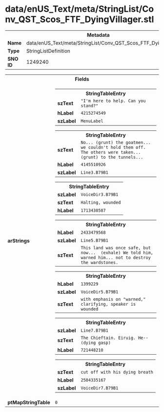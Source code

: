 <h1>data/enUS_Text/meta/StringList/Conv_QST_Scos_FTF_DyingVillager.stl</h1><table><tr><th colspan="100%">Metadata</th></tr><tr><td><b>Name</b></td><td>data/enUS_Text/meta/StringList/Conv_QST_Scos_FTF_DyingVillager.stl</td></tr><tr><td><b>Type</b></td><td>StringListDefinition</td></tr><tr><td><b>SNO ID</b></td><td>1249240</td></tr></table>

<table><tr><th colspan="100%">Fields</th></tr><tr><td><b>arStrings</b></td><td><table><tr><th colspan="100%">StringTableEntry</th></tr><tr><td><b>szText</b></td><td><code>"I'm here to help. Can you stand?"</code></td></tr><tr><td><b>hLabel</b></td><td><code>4215274549</code></td></tr><tr><td><b>szLabel</b></td><td><code>MenuLabel</code></td></tr></table>


<table><tr><th colspan="100%">StringTableEntry</th></tr><tr><td><b>szText</b></td><td><code>No... (grunt) the goatmen... we couldn't hold them off. The others were taken... (grunt) to the tunnels...</code></td></tr><tr><td><b>hLabel</b></td><td><code>4145510926</code></td></tr><tr><td><b>szLabel</b></td><td><code>Line3.B79B1</code></td></tr></table>


<table><tr><th colspan="100%">StringTableEntry</th></tr><tr><td><b>szLabel</b></td><td><code>VoiceDir3.B79B1</code></td></tr><tr><td><b>szText</b></td><td><code>Halting, wounded</code></td></tr><tr><td><b>hLabel</b></td><td><code>1713430587</code></td></tr></table>


<table><tr><th colspan="100%">StringTableEntry</th></tr><tr><td><b>hLabel</b></td><td><code>2433479568</code></td></tr><tr><td><b>szLabel</b></td><td><code>Line5.B79B1</code></td></tr><tr><td><b>szText</b></td><td><code>This land was once safe, but now...  (exhale) We told him, warned him... not to destroy the wardstones.</code></td></tr></table>


<table><tr><th colspan="100%">StringTableEntry</th></tr><tr><td><b>hLabel</b></td><td><code>1399229</code></td></tr><tr><td><b>szLabel</b></td><td><code>VoiceDir5.B79B1</code></td></tr><tr><td><b>szText</b></td><td><code>with emphasis on "warned," clarifying, speaker is wounded</code></td></tr></table>


<table><tr><th colspan="100%">StringTableEntry</th></tr><tr><td><b>szLabel</b></td><td><code>Line7.B79B1</code></td></tr><tr><td><b>szText</b></td><td><code>The Chieftain. Eiruig. He-- (dying gasp)</code></td></tr><tr><td><b>hLabel</b></td><td><code>721448210</code></td></tr></table>


<table><tr><th colspan="100%">StringTableEntry</th></tr><tr><td><b>szText</b></td><td><code>cut off with his dying breath</code></td></tr><tr><td><b>hLabel</b></td><td><code>2584335167</code></td></tr><tr><td><b>szLabel</b></td><td><code>VoiceDir7.B79B1</code></td></tr></table>


</td></tr><tr><td><b>ptMapStringTable</b></td><td><code>0</code></td></tr></table>


